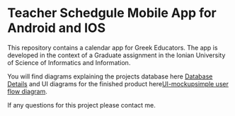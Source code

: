 # Teacher Schedgule Mobile App for Android and IOS

This repository contains a calendar app for Greek Educators. The app is developed in the context of a Graduate assignment in the Ionian University of Science of Informatics and Information. 

You will find diagrams explaining the projects database here
[Database Details](https://github.com/p17mari/TeacherMAUI/blob/master/walkthrough/Database-Details.md)
and UI diagrams for the finished product here[UI-mockup]()[simple user flow diagram]().

If any questions for this project please contact me.
